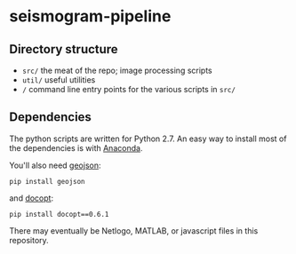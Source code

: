 # seismogram-pipeline

## Directory structure
- `src/` the meat of the repo; image processing scripts
- `util/` useful utilities
- `/` command line entry points for the various scripts in `src/`

## Dependencies

The python scripts are written for Python 2.7. An easy way to install most of the dependencies is with [Anaconda](http://continuum.io/downloads).

You'll also need [geojson](https://pypi.python.org/pypi/geojson/):
```
pip install geojson
```

and [docopt](https://github.com/docopt/docopt):
```
pip install docopt==0.6.1
```

There may eventually be Netlogo, MATLAB, or javascript files in this repository.